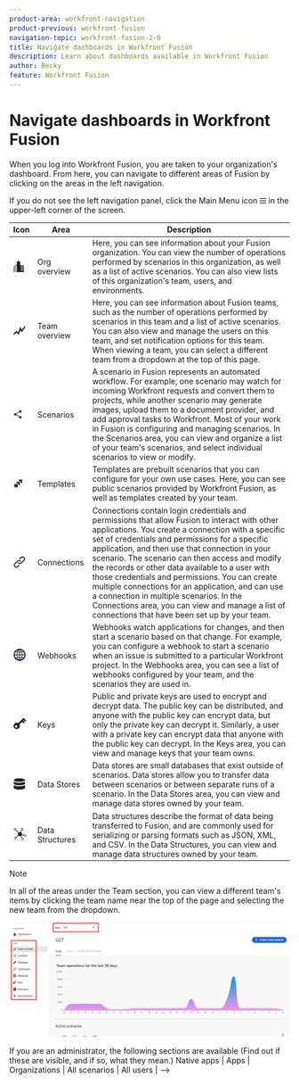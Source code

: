 ```yaml
---
product-area: workfront-navigation
product-previous: workfront-fusion
navigation-topic: workfront-fusion-2-0
title: Navigate dashboards in Workfront Fusion
description: Learn about dashboards available in Workfront Fusion
author: Becky
feature: Workfront Fusion
---
```

# Navigate dashboards in Workfront Fusion

When you log into Workfront Fusion, you are taken to your organization's dashboard. From here, you can navigate to different areas of Fusion by clicking on the areas in the left navigation.

If you do not see the left navigation panel, click the Main Menu icon ![main menu](assets/main-menu-icon-left-nav.png)  in the upper-left corner of the screen.

| Icon | Area | Description |
|---|---|---|
| ![org overview icon](assets/org-overview-icon.png) | Org overview | Here, you can see information about your Fusion organization. You can view the number of operations performed by scenarios in this organization, as well as a list of active scenarios. You can also view lists of this organization's team, users, and environments. |
|![team overview icon](assets/team-overview-icon.png) | Team overview | Here, you can see information about Fusion teams, such as the number of operations performed by scenarios in this team and a list of active scenarios. You can also view and manage the users on this team, and set notification options for this team. When viewing a team, you can select a different team from a dropdown at the top of this page. |
|![scenarios icon](assets/scenarios-icon.png) | Scenarios | A scenario in Fusion represents an automated workflow. For example, one scenario may watch for incoming Workfront requests and convert them to projects, while another scenario may generate images, upload them to a document provider, and add approval tasks to Workfront. Most of your work in Fusion is configuring and managing scenarios. In the Scenarios area, you can view and organize a list of your team's scenarios, and select individual scenarios to view or modify. |
|![templates icon](assets/fusion-template-icon.png) | Templates | Templates are prebuilt scenarios that you can configure for your own use cases. Here, you can see public scenarios provided by Workfront Fusion, as well as templates created by your team. |
|![connections icon](assets/connections-icon.png) | Connections | Connections contain login credentials and permissions that allow Fusion to interact with other applications. You create a connection with a specific set of credentials and permissions for a specific application, and then use that connection in your scenario. The scenario can then access and modify the records or other data available to a user with those credentials and permissions. You can create multiple connections for an application, and can use a connection in multiple scenarios. In the Connections area, you can view and manage a list of connections that have been set up by your team. |
|![webhooks icon](assets/webhooks-icon.png) | Webhooks | Webhooks watch applications for changes, and then start a scenario based on that change. For example, you can configure a webhook to start a scenario when an issue is submitted to a particular Workfront project. In the Webhooks area, you can see a list of webhooks configured by your team, and the scenarios they are used in. |
|![keys icon](assets/keys-icon.png) | Keys | Public and private keys are used to encrypt and decrypt data. The public key can be distributed, and anyone with the public key can encrypt data, but only the private key can decrypt it. Similarly, a user with a private key can encrypt data that anyone with the public key can decrypt. In the Keys area, you can view and manage keys that your team owns. |
|![datastores icon](assets/datastores-icon.png) | Data Stores | Data stores are small databases that exist outside of scenarios. Data stores allow you to transfer data between scenarios or between separate runs of a scenario. In the Data Stores area, you can view and manage data stores owned by your team. |
|![data structures icon](assets/datastructures-icon.png) | Data Structures | Data structures describe the format of data being transferred to Fusion, and are commonly used for serializing or parsing formats such as JSON, XML, and CSV. In the Data Structures, you can view and manage data structures owned by your team. |

>[!NOTE]
>
>In all of the areas under the Team section, you can view a different team's items by clicking the team name near the top of the page and selecting the new team from the dropdown.
>
>![Team dropdown](assets/team-dropdown.png)


<!-->
If you are an administrator, the following sections are available (Find out if these are visible, and if so, what they mean.)
Native apps | 
Apps | 
Organizations | 
All scenarios | 
All users |
-->




